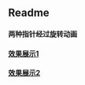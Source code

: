 ## Readme

#### 两种指针经过旋转动画

#### [效果展示1](https://github.com/huyinhao/html-css/blob/master/%E6%97%8B%E8%BD%AC%E7%9B%92%E5%AD%90/view.gif)

#### [效果展示2](https://github.com/huyinhao/html-css/blob/master/%E6%97%8B%E8%BD%AC%E7%9B%92%E5%AD%90/view.gif)
